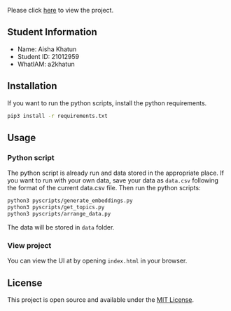Please click [here](https://tanny411.github.io/Text-Label-Explorer/) to view the project.

## Student Information
- Name: Aisha Khatun
- Student ID: 21012959
- WhatIAM: a2khatun

## Installation

If you want to run the python scripts, install the python requirements.
```bash
pip3 install -r requirements.txt
```

## Usage

### Python script
The python script is already run and data stored in the appropriate place. If you want to run with your own data, save your data as `data.csv` following the format of the current data.csv file. Then run the python scripts:

```bash
python3 pyscripts/generate_embeddings.py
python3 pyscripts/get_topics.py
python3 pyscripts/arrange_data.py
```
The data will be stored in `data` folder.

### View project

You can view the UI at by opening `index.html` in your browser.

## License

This project is open source and available under the [MIT License](LICENSE).
